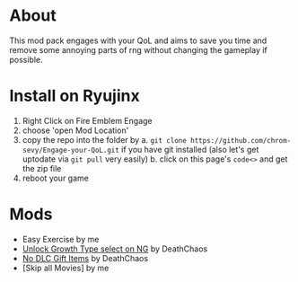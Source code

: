 # About

This mod pack engages with your QoL and aims to save you time and remove some annoying parts of rng without changing the gameplay if possible.

# Install on Ryujinx

1. Right Click on Fire Emblem Engage
2. choose 'open Mod Location'
3. copy the repo into the folder by
    a. `git clone https://github.com/chrom-sevy/Engage-your-QoL.git` if you have git installed (also let's get uptodate via `git pull` very easily)
    b. click on this page's `code<>` and get the zip file
4. reboot your game

# Mods
- Easy Exercise by me
- [Unlock Growth Type select on NG](https://gamebanana.com/mods/426329) by DeathChaos
- [No DLC Gift Items](https://gamebanana.com/mods/431356) by DeathChaos
- [Skip all Movies] by me